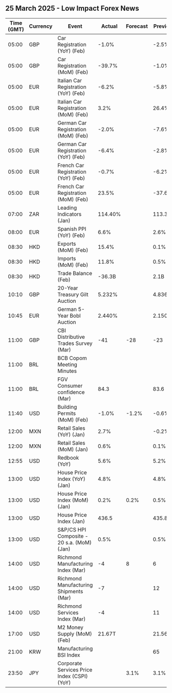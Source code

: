 ## 25 March 2025 - Low Impact Forex News

| Time (GMT) | Currency | Event | Actual | Forecast | Previous |
|------|----------|-------|--------|----------|----------|
| 05:00 | GBP | Car Registration (YoY) (Feb) | -1.0% |  | -2.5% |
| 05:00 | GBP | Car Registration (MoM) (Feb) | -39.7% |  | -1.0% |
| 05:00 | EUR | Italian Car Registration (YoY) (Feb) | -6.2% |  | -5.8% |
| 05:00 | EUR | Italian Car Registration (MoM) (Feb) | 3.2% |  | 26.4% |
| 05:00 | EUR | German Car Registration (MoM) (Feb) | -2.0% |  | -7.6% |
| 05:00 | EUR | German Car Registration (YoY) (Feb) | -6.4% |  | -2.8% |
| 05:00 | EUR | French Car Registration (YoY) (Feb) | -0.7% |  | -6.2% |
| 05:00 | EUR | French Car Registration (MoM) (Feb) | 23.5% |  | -37.6% |
| 07:00 | ZAR | Leading Indicators (Jan) | 114.40% |  | 113.31% |
| 08:00 | EUR | Spanish PPI (YoY) (Feb) | 6.6% |  | 2.6% |
| 08:30 | HKD | Exports (MoM) (Feb) | 15.4% |  | 0.1% |
| 08:30 | HKD | Imports (MoM) (Feb) | 11.8% |  | 0.5% |
| 08:30 | HKD | Trade Balance (Feb) | -36.3B |  | 2.1B |
| 10:10 | GBP | 20-Year Treasury Gilt Auction | 5.232% |  | 4.836% |
| 10:45 | EUR | German 5-Year Bobl Auction | 2.440% |  | 2.150% |
| 11:00 | GBP | CBI Distributive Trades Survey (Mar) | -41 | -28 | -23 |
| 11:00 | BRL | BCB Copom Meeting Minutes |  |  |  |
| 11:00 | BRL | FGV Consumer confidence (Mar) | 84.3 |  | 83.6 |
| 11:40 | USD | Building Permits (MoM) (Feb) | -1.0% | -1.2% | -0.6% |
| 12:00 | MXN | Retail Sales (YoY) (Jan) | 2.7% |  | -0.2% |
| 12:00 | MXN | Retail Sales (MoM) (Jan) | 0.6% |  | 0.1% |
| 12:55 | USD | Redbook (YoY) | 5.6% |  | 5.2% |
| 13:00 | USD | House Price Index (YoY) (Jan) | 4.8% |  | 4.8% |
| 13:00 | USD | House Price Index (MoM) (Jan) | 0.2% | 0.2% | 0.5% |
| 13:00 | USD | House Price Index (Jan) | 436.5 |  | 435.8 |
| 13:00 | USD | S&P/CS HPI Composite - 20 s.a. (MoM) (Jan) | 0.5% |  | 0.5% |
| 14:00 | USD | Richmond Manufacturing Index (Mar) | -4 | 8 | 6 |
| 14:00 | USD | Richmond Manufacturing Shipments (Mar) | -7 |  | 12 |
| 14:00 | USD | Richmond Services Index (Mar) | -4 |  | 11 |
| 17:00 | USD | M2 Money Supply (MoM) (Feb) | 21.67T |  | 21.56T |
| 21:00 | KRW | Manufacturing BSI Index |  |  | 65 |
| 23:50 | JPY | Corporate Services Price Index (CSPI) (YoY) |  | 3.1% | 3.1% |
